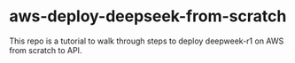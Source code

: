 # aws-deploy-deepseek-from-scratch
This repo is a tutorial to walk through steps to deploy deepweek-r1 on AWS from scratch to API.
